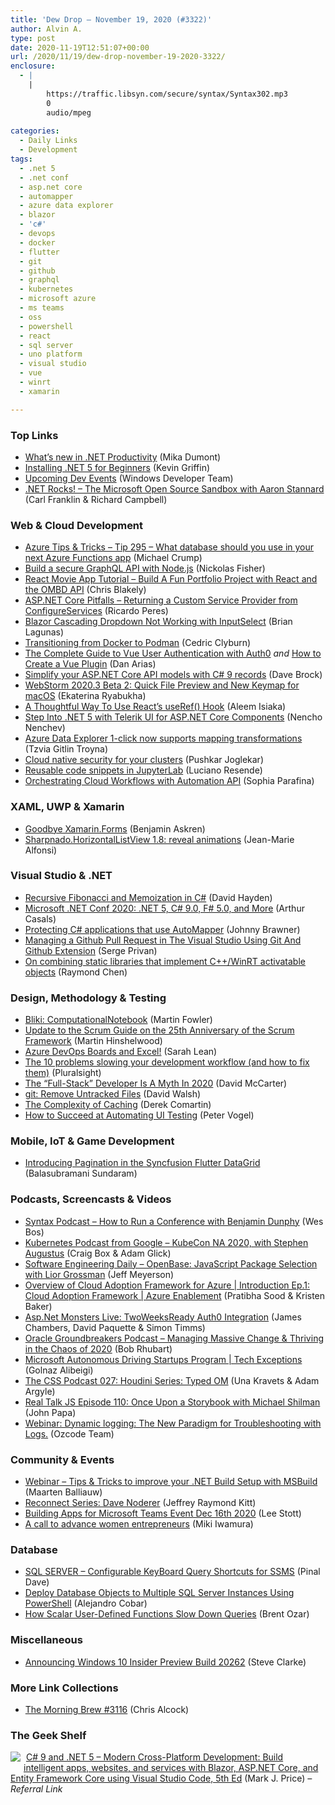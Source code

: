 ```yaml
---
title: 'Dew Drop – November 19, 2020 (#3322)'
author: Alvin A.
type: post
date: 2020-11-19T12:51:07+00:00
url: /2020/11/19/dew-drop-november-19-2020-3322/
enclosure:
  - |
    |
        https://traffic.libsyn.com/secure/syntax/Syntax302.mp3
        0
        audio/mpeg
        
categories:
  - Daily Links
  - Development
tags:
  - .net 5
  - .net conf
  - asp.net core
  - automapper
  - azure data explorer
  - blazor
  - 'c#'
  - devops
  - docker
  - flutter
  - git
  - github
  - graphql
  - kubernetes
  - microsoft azure
  - ms teams
  - oss
  - powershell
  - react
  - sql server
  - uno platform
  - visual studio
  - vue
  - winrt
  - xamarin

---
```

### <a name="top"></a>Top Links

  * <a href="https://devblogs.microsoft.com/dotnet/whats-new-in-net-productivity/?WT.mc_id=DOP-MVP-4025064" target="_blank" rel="noopener noreferrer">What’s new in .NET Productivity</a> (Mika Dumont)
  * <a href="http://feedproxy.google.com/~r/KevinGriffin/~3/R67FTWlvV9k/" target="_blank" rel="noopener noreferrer">Installing .NET 5 for Beginners</a> (Kevin Griffin)
  * <a href="https://blogs.windows.com/windowsdeveloper/2020/11/18/upcoming-dev-events/?WT.mc_id=WD-MVP-4025064" target="_blank" rel="noopener noreferrer">Upcoming Dev Events</a> (Windows Developer Team)
  * <a href="http://www.dotnetrocks.com/default.aspx?ShowNum=1714" target="_blank" rel="noopener noreferrer">.NET Rocks! &#8211; The Microsoft Open Source Sandbox with Aaron Stannard</a> (Carl Franklin & Richard Campbell)



### <a name="web"></a>Web & Cloud Development

  * <a href="https://microsoft.github.io/AzureTipsAndTricks/blog/tip295.html" target="_blank" rel="noopener noreferrer">Azure Tips & Tricks &#8211; Tip 295 &#8211; What database should you use in your next Azure Functions app</a> (Michael Crump)
  * <a href="https://developer.okta.com/blog/2020/11/18/build-a-graphql-nodejs-api" target="_blank" rel="noopener noreferrer">Build a secure GraphQL API with Node.js</a> (Nickolas Fisher)
  * <a href="https://www.freecodecamp.org/news/react-movie-app-tutorial/" target="_blank" rel="noopener noreferrer">React Movie App Tutorial &#8211; Build A Fun Portfolio Project with React and the OMBD API</a> (Chris Blakely)
  * <a href="https://weblogs.asp.net:443/ricardoperes/asp-net-core-pitfalls-returning-a-custom-service-provider-from-configureservices?WT.mc_id=DOP-MVP-4025064" target="_blank" rel="noopener noreferrer">ASP.NET Core Pitfalls – Returning a Custom Service Provider from ConfigureServices</a> (Ricardo Peres)
  * <a href="https://brianlagunas.com/blazor-cascading-dropdown-not-working-with-inputselect/" target="_blank" rel="noopener noreferrer">Blazor Cascading Dropdown Not Working with InputSelect</a> (Brian Lagunas)
  * <a href="https://developers.redhat.com/blog/2020/11/19/transitioning-from-docker-to-podman/" target="_blank" rel="noopener noreferrer">Transitioning from Docker to Podman</a> (Cedric Clyburn)
  * <a href="https://auth0.com/blog/complete-guide-to-vue-user-authentication/" target="_blank" rel="noopener noreferrer">The Complete Guide to Vue User Authentication with Auth0</a> _and_ <a href="https://auth0.com/blog/how-to-create-a-vue-plugin/" target="_blank" rel="noopener noreferrer">How to Create a Vue Plugin</a> (Dan Arias)
  * <a href="https://daveabrock.com/2020/11/18/simplify-api-models-with-records" target="_blank" rel="noopener noreferrer">Simplify your ASP.NET Core API models with C# 9 records</a> (Dave Brock)
  * <a href="https://blog.jetbrains.com/webstorm/2020/11/webstorm-2020-3-beta-2/" target="_blank" rel="noopener noreferrer">WebStorm 2020.3 Beta 2: Quick File Preview and New Keymap for macOS</a> (Ekaterina Ryabukha)
  * <a href="https://smashingmagazine.com/2020/11/react-useref-hook/" target="_blank" rel="noopener noreferrer">A Thoughtful Way To Use React’s useRef() Hook</a> (Aleem Isiaka)
  * <a href="https://www.telerik.com/blogs/step-into-dotnet-5-telerik-ui-for-asp-dotnet-core-components" target="_blank" rel="noopener noreferrer">Step Into .NET 5 with Telerik UI for ASP.NET Core Components</a> (Nencho Nenchev)
  * <a href="https://techcommunity.microsoft.com/t5/azure-data-explorer/azure-data-explorer-1-click-now-supports-mapping-transformations/ba-p/1900950?WT.mc_id=DOP-MVP-4025064" target="_blank" rel="noopener noreferrer">Azure Data Explorer 1-click now supports mapping transformations</a> (Tzvia Gitlin Troyna)
  * <a href="https://kubernetes.io/blog/2020/11/18/cloud-native-security-for-your-clusters/" target="_blank" rel="noopener noreferrer">Cloud native security for your clusters</a> (Pushkar Joglekar)
  * <a href="https://blog.jupyter.org/reusable-code-snippets-in-jupyterlab-8d75a0f9d207?source=rss----95916e268740---4" target="_blank" rel="noopener noreferrer">Reusable code snippets in JupyterLab</a> (Luciano Resende)
  * <a href="https://www.pulumi.com/blog/automation-api-workflow/" target="_blank" rel="noopener noreferrer">Orchestrating Cloud Workflows with Automation API</a> (Sophia Parafina)



### <a name="silverlight"></a>XAML, UWP & Xamarin

  * <a href="https://medium.com/@ben_12456/goodbye-xamarin-forms-f41723fb9fe1" target="_blank" rel="noopener noreferrer">Goodbye Xamarin.Forms</a> (Benjamin Askren)
  * <a href="https://www.sharpnado.com/sharpnado-horizontallistview-1-8/" target="_blank" rel="noopener noreferrer">Sharpnado.HorizontalListView 1.8: reveal animations</a> (Jean-Marie Alfonsi)



### <a name="dotnet"></a>Visual Studio & .NET

  * <a href="https://www.davidhayden.me:443/blog/recursive-fibonacci-and-memoization-in-csharp" target="_blank" rel="noopener noreferrer">Recursive Fibonacci and Memoization in C#</a> (David Hayden)
  * <a href="https://www.infoq.com/news/2020/11/microsoft-dotnet-conf-2020/?utm_campaign=infoq_content&utm_source=infoq&utm_medium=feed&utm_term=global" target="_blank" rel="noopener noreferrer">Microsoft .NET Conf 2020: .NET 5, C# 9.0, F# 5.0, and More</a> (Arthur Casals)
  * <a href="https://www.preemptive.com/blog/article/1232-protecting-csharp-applications-that-use-automapper/107-support-corner" target="_blank" rel="noopener noreferrer">Protecting C# applications that use AutoMapper</a> (Johnny Brawner)
  * <a href="https://techcommunity.microsoft.com/t5/azure-paas-blog/managing-a-github-pull-request-in-the-visual-studio-using-git/ba-p/1900837?WT.mc_id=DOP-MVP-4025064" target="_blank" rel="noopener noreferrer">Managing a Github Pull Request in The Visual Studio Using Git And Github Extension</a> (Serge Privan)
  * <a href="https://devblogs.microsoft.com/oldnewthing/20201118-00/?p=104459" target="_blank" rel="noopener noreferrer">On combining static libraries that implement C++/WinRT activatable objects</a> (Raymond Chen)



### <a name="design"></a>Design, Methodology & Testing

  * <a href="https://martinfowler.com/bliki/ComputationalNotebook.html" target="_blank" rel="noopener noreferrer">Bliki: ComputationalNotebook</a> (Martin Fowler)
  * <a href="https://nkdagility.com/blog/update-scrum-guide-25th-anniversary-scrum-framework/" target="_blank" rel="noopener noreferrer">Update to the Scrum Guide on the 25th Anniversary of the Scrum Framework</a> (Martin Hinshelwood)
  * <a href="https://techcommunity.microsoft.com/t5/itops-talk-blog/azure-devops-boards-and-excel/ba-p/1850371?WT.mc_id=DOP-MVP-4025064" target="_blank" rel="noopener noreferrer">Azure DevOps Boards and Excel!</a> (Sarah Lean)
  * <a href="https://www.pluralsight.com/blog/teams/10-problems-slowing-your-development" target="_blank" rel="noopener noreferrer">The 10 problems slowing your development workflow (and how to fix them)</a> (Pluralsight)
  * <a href="https://www.c-sharpcorner.com/article/the-full-stack-developer-is-a-myth-in-2020/" target="_blank" rel="noopener noreferrer">The &#8220;Full-Stack&#8221; Developer Is A Myth In 2020</a> (David McCarter)
  * <a href="https://davidwalsh.name/git-remove-untracked-files" target="_blank" rel="noopener noreferrer">git: Remove Untracked Files</a> (David Walsh)
  * <a href="https://codeopinion.com/the-complexity-of-caching/?utm_source=rss&utm_medium=rss&utm_campaign=the-complexity-of-caching" target="_blank" rel="noopener noreferrer">The Complexity of Caching</a> (Derek Comartin)
  * <a href="https://www.telerik.com/blogs/how-to-succeed-automating-ui-testing" target="_blank" rel="noopener noreferrer">How to Succeed at Automating UI Testing</a> (Peter Vogel)



### <a name="mobile"></a>Mobile, IoT & Game Development

  * <a href="https://www.syncfusion.com/blogs/post/pagination-in-syncfusion-flutter-datagrid.aspx" target="_blank" rel="noopener noreferrer">Introducing Pagination in the Syncfusion Flutter DataGrid</a> (Balasubramani Sundaram)



### <a name="podcasts"></a>Podcasts, Screencasts & Videos

  * <a href="https://traffic.libsyn.com/secure/syntax/Syntax302.mp3" target="_blank" rel="noopener noreferrer">Syntax Podcast &#8211; How to Run a Conference with Benjamin Dunphy</a> (Wes Bos)
  * <a href="https://kubernetespodcast.com/episode/130-kubecon-na-2020/" target="_blank" rel="noopener noreferrer">Kubernetes Podcast from Google &#8211; KubeCon NA 2020, with Stephen Augustus</a> (Craig Box & Adam Glick)
  * <a href="https://softwareengineeringdaily.com/2020/11/18/openbase-javascript-package-selection-with-lior-grossman/?utm_source=rss&utm_medium=rss&utm_campaign=openbase-javascript-package-selection-with-lior-grossman" target="_blank" rel="noopener noreferrer">Software Engineering Daily &#8211; OpenBase: JavaScript Package Selection with Lior Grossman</a> (Jeff Meyerson)
  * <a href="https://channel9.msdn.com/Shows/Azure-Enablement/Overview-of-Cloud-Adoption-Framework-for-Azure--Introduction-Ep1-Cloud-Adoption-Framework?WT.mc_id=DOP-MVP-4025064" target="_blank" rel="noopener noreferrer">Overview of Cloud Adoption Framework for Azure | Introduction Ep.1: Cloud Adoption Framework | Azure Enablement</a> (Pratibha Sood & Kristen Baker)
  * <a href="http://www.youtube.com/watch?v=k0eF5NZ8Ntc" target="_blank" rel="noopener noreferrer">Asp.Net Monsters Live: TwoWeeksReady Auth0 Integration</a> (James Chambers, David Paquette & Simon Timms)
  * <a href="http://feedproxy.google.com/~r/OtnArch2Arch/~3/52mtKk5Z_D8/" target="_blank" rel="noopener noreferrer">Oracle Groundbreakers Podcast &#8211; Managing Massive Change & Thriving in the Chaos of 2020</a> (Bob Rhubart)
  * <a href="https://channel9.msdn.com/Series/Tech-Exceptions/Microsoft-Autonomous-Driving-Startups-Program?WT.mc_id=DOP-MVP-4025064" target="_blank" rel="noopener noreferrer">Microsoft Autonomous Driving Startups Program | Tech Exceptions</a> (Golnaz Alibeigi)
  * <a href="http://thecsspodcast.googledevelopers.libsynpro.com/027-houdini-series-typed-om-0" target="_blank" rel="noopener noreferrer">The CSS Podcast 027: Houdini Series: Typed OM</a> (Una Kravets & Adam Argyle)
  * <a href="https://webrush.io/episodes/episode-110-once-upon-a-storybook-with-michael-shilman-udV8S2pB" target="_blank" rel="noopener noreferrer">Real Talk JS Episode 110: Once Upon a Storybook with Michael Shilman</a> (John Papa)
  * <a href="http://www.youtube.com/watch?v=tK3anjfQXAM" target="_blank" rel="noopener noreferrer">Webinar: Dynamic logging: The New Paradigm for Troubleshooting with Logs.</a> (Ozcode Team)



### <a name="events"></a>Community & Events

  * <a href="https://blog.jetbrains.com/dotnet/2020/11/18/webinar-tips-tricks-to-improve-your-net-build-setup-with-msbuild/" target="_blank" rel="noopener noreferrer">Webinar – Tips & Tricks to improve your .NET Build Setup with MSBuild</a> (Maarten Balliauw)
  * <a href="https://techcommunity.microsoft.com/t5/microsoft-mvp-award-program-blog/reconnect-series-dave-noderer/ba-p/1862563?WT.mc_id=DOP-MVP-4025064" target="_blank" rel="noopener noreferrer">Reconnect Series: Dave Noderer</a> (Jeffrey Raymond Kitt)
  * <a href="https://techcommunity.microsoft.com/t5/educator-developer-blog/building-apps-for-microsoft-teams-event-dec-16th-2020/ba-p/1906632?WT.mc_id=DOP-MVP-4025064" target="_blank" rel="noopener noreferrer">Building Apps for Microsoft Teams Event Dec 16th 2020</a> (Lee Stott)
  * <a href="http://feedproxy.google.com/~r/blogspot/MKuf/~3/yf8QDnLBvNI/" target="_blank" rel="noopener noreferrer">A call to advance women entrepreneurs</a> (Miki Iwamura)



### <a name="sql"></a>Database

  * <a href="https://blog.sqlauthority.com/2020/11/19/sql-server-configurable-keyboard-query-shortcuts-for-ssms/?utm_source=rss&utm_medium=rss&utm_campaign=sql-server-configurable-keyboard-query-shortcuts-for-ssms" target="_blank" rel="noopener noreferrer">SQL SERVER – Configurable KeyBoard Query Shortcuts for SSMS</a> (Pinal Dave)
  * <a href="http://feedproxy.google.com/~r/MSSQLTips-LatestSqlServerTips/~3/ePUuPvYNui8/" target="_blank" rel="noopener noreferrer">Deploy Database Objects to Multiple SQL Server Instances Using PowerShell</a> (Alejandro Cobar)
  * <a href="http://feedproxy.google.com/~r/BrentOzar-SqlServerDba/~3/LV-nwcKkAaI/" target="_blank" rel="noopener noreferrer">How Scalar User-Defined Functions Slow Down Queries</a> (Brent Ozar)



### <a name="misc"></a>Miscellaneous

  * <a href="https://blogs.windows.com/windows-insider/2020/11/18/announcing-windows-10-insider-preview-build-20262/?WT.mc_id=WD-MVP-4025064" target="_blank" rel="noopener noreferrer">Announcing Windows 10 Insider Preview Build 20262</a> (Steve Clarke)



### <a name="links"></a>More Link Collections

  * <a href="http://feedproxy.google.com/~r/ReflectivePerspective/~3/i4rQBN3rRSQ/" target="_blank" rel="noopener noreferrer">The Morning Brew #3116</a> (Chris Alcock)



### <a name="shelf"></a>The Geek Shelf

<a href="https://www.amazon.com/NET-Cross-Platform-Development-intelligent-Framework/dp/180056810X/?tag=amavin-20" target="_blank" rel="noopener noreferrer"><img decoding="async" align="left" style="margin: 0px 5px 10px 0px; border: 0px currentcolor; border-image: none; float: left; display: inline; background-image: none;" src="https://m.media-amazon.com/images/I/71AZ+YEH9IL._AC_UY218_.jpg" border="0" /></a>&nbsp;<a href="https://www.amazon.com/NET-Cross-Platform-Development-intelligent-Framework/dp/180056810X/?tag=amavin-20" target="_blank" rel="noopener noreferrer">C# 9 and .NET 5 – Modern Cross-Platform Development: Build intelligent apps, websites, and services with Blazor, ASP.NET Core, and Entity Framework Core using Visual Studio Code, 5th Ed</a> (Mark J. Price) _&#8211; Referral Link_